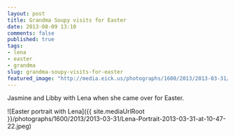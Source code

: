 ```yaml
---
layout: post
title: Grandma Soupy visits for Easter
date: 2013-08-09 13:10
comments: false
published: true
tags:
- lena
- easter
- grandma
slug: grandma-soupy-visits-for-easter
featured_image: "http://media.eick.us/photographs/1600/2013/2013-03-31/Lena-Portrait-2013-03-31-at-10-47-22.jpeg"
---
```

Jasmine and Libby with Lena when she came over for Easter.

![Easter portrait with Lena]({{ site.mediaUrlRoot }}/photographs/1600/2013/2013-03-31/Lena-Portrait-2013-03-31-at-10-47-22.jpeg)
